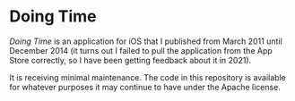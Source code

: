 # Doing Time

*Doing Time* is an application for iOS that I published from March 2011 until December 2014 (it turns out I failed to pull the application from the App Store correctly, so I have been getting feedback about it in 2021).

It is receiving minimal maintenance. The code in this repository is available for whatever purposes it may continue to have under the Apache license.
